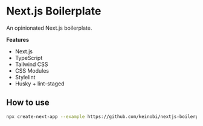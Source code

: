 # Next.js Boilerplate

An opinionated Next.js boilerplate.

**Features**

- Next.js
- TypeScript
- Tailwind CSS
- CSS Modules
- Stylelint
- Husky + lint-staged

## How to use

```bash
npx create-next-app --example https://github.com/keinobi/nextjs-boilerplate --use-npm myapp
```
